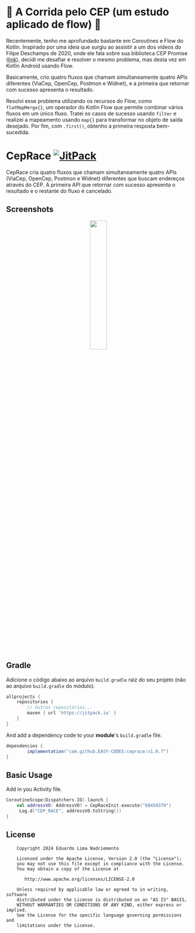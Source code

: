 # 🏁 A Corrida pelo CEP (um estudo aplicado de flow) 🏁

Recentemente, tenho me aprofundado bastante em Coroutines e Flow do Kotlin. Inspirado por uma ideia que surgiu ao assistir a um dos vídeos do Filipe Deschamps de 2020, onde ele fala sobre sua biblioteca CEP Promise ([link](https://lnkd.in/dFFAmrKw)), decidi me desafiar e resolver o mesmo problema, mas desta vez em Kotlin Android usando Flow.

Basicamente, crio quatro fluxos que chamam simultaneamente quatro APIs diferentes (ViaCep, OpenCep, Postmon e Widnet), e a primeira que retornar com sucesso apresenta o resultado.

Resolvi esse problema utilizando os recursos do Flow, como `flatMapMerge{}`, um operador do Kotlin Flow que permite combinar vários fluxos em um único fluxo. Tratei os casos de sucesso usando `filter` e realizei a mapeamento usando `map{}` para transformar no objeto de saída desejado. Por fim, com `.first()`, obtenho a primeira resposta bem-sucedida.

# CepRace [![JitPack](https://jitpack.io/v/EASY-CODES/ceprace.svg)](https://jitpack.io/#EASY-CODES/ceprace)

CepRace cria quatro fluxos que chamam simultaneamente quatro APIs (ViaCep, OpenCep, Postmon e Widnet) diferentes que buscam endereços através do CEP. A primeira API que retornar com sucesso apresenta o resultado e o restante do fluxo é cancelado.

## Screenshots
<p align="center">
<img src="https://user-images.githubusercontent.com/26925002/162633413-8cc80819-5ff8-4258-b60e-5101d058c907.png" width="30%"/>
</p>


## Gradle

Adicione o código abaixo ao arquivo `build.gradle` raiz do seu projeto (não ao arquivo `build.gradle` do módulo).

```gradle
allprojects {
    repositories {
        // Outros repositórios...
        maven { url 'https://jitpack.io' }
    }
}
```

And add a dependency code to your **module**'s `build.gradle` file.
```gradle
dependencies {
        implementation("com.github.EASY-CODES:ceprace:v1.0.7")
}
```

## Basic Usage
Add in you Activity file.

```kotlin
CoroutineScope(Dispatchers.IO).launch {
    val addressVO: AddressVO? = CepRaceInit.execute("68458370")
     Log.d("CEP_RACE", addressVO.toString())
}
```

## License
```
    Copyright 2024 Eduardo Lima Nadciemento

    Licensed under the Apache License, Version 2.0 (the "License");
    you may not use this file except in compliance with the License.
    You may obtain a copy of the License at

       http://www.apache.org/licenses/LICENSE-2.0

    Unless required by applicable law or agreed to in writing, software
    distributed under the License is distributed on an "AS IS" BASIS,
    WITHOUT WARRANTIES OR CONDITIONS OF ANY KIND, either express or implied.
    See the License for the specific language governing permissions and
    limitations under the License.
```
